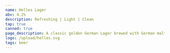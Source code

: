 ```yaml
---
name: Helles Lager
abv: 4.2%
description: Refreshing | Light | Clean
tap: true
canned: true
page_description: A classic golden German Lager brewed with German malts and hops.
logo: /upload/helles.svg
tags: beer
---
```

